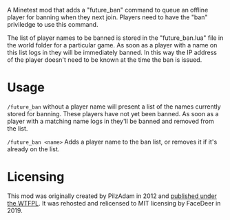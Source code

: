 A Minetest mod that adds a "future_ban" command to queue an offline player for banning when they next join. Players need to have the "ban" priviledge to use this command.

The list of player names to be banned is stored in the "future_ban.lua" file in the world folder for a particular game. As soon as a player with a name on this list logs in they will be immediately banned. In this way the IP address of the player doesn't need to be known at the time the ban is issued.

# Usage

``/future_ban`` without a player name will present a list of the names currently stored for banning. These players have not yet been banned. As soon as a player with a matching name logs in they'll be banned and removed from the list.

``/future_ban <name>`` Adds a player name to the ban list, or removes it if it's already on the list.

# Licensing

This mod was originally created by PilzAdam in 2012 and [published under the WTFPL](https://forum.minetest.net/viewtopic.php?id=4268). It was rehosted and relicensed to MIT licensing by FaceDeer in 2019.